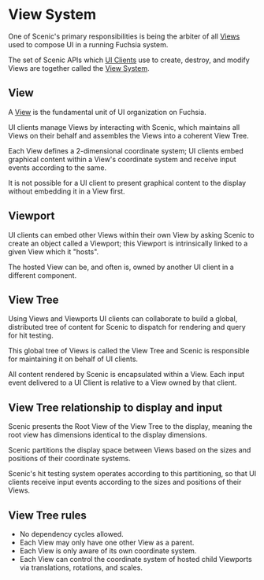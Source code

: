 # View System

One of Scenic's primary responsibilities is being the arbiter of all
[Views](/docs/glossary#view) used to compose UI in a running Fuchsia system.

The set of Scenic APIs which [UI Clients](/docs/concepts/ui/ui-client.md) use
to create, destroy, and modify Views are together called the
[View System](/docs/contribute/governance/rfcs/0147_view_system.md).

## View

A [View](/docs/glossary#view) is the fundamental unit of UI organization on Fuchsia.

UI clients manage Views by interacting with Scenic, which maintains all Views on their behalf
and assembles the Views into a coherent View Tree.

Each View defines a 2-dimensional coordinate system; UI clients embed graphical content within
a View's coordinate system and receive input events according to the same.

It is not possible for a UI client to present graphical content to the display without
embedding it in a View first.

## Viewport

UI clients can embed other Views within their own View by asking Scenic to create an object
called a Viewport; this Viewport is intrinsically linked to a given View which it "hosts".

The hosted View can be, and often is, owned by another UI client in a different component.

## View Tree

Using Views and Viewports UI clients can collaborate to build a global, distributed tree of
content for Scenic to dispatch for rendering and query for hit testing.

This global tree of Views is called the View Tree and Scenic is responsible for maintaining it
on behalf of UI clients.

All content rendered by Scenic is encapsulated within a View.  Each input event delivered to a
UI Client is relative to a View owned by that client.

## View Tree relationship to display and input

Scenic presents the Root View of the View Tree to the display, meaning the root view has
dimensions identical to the display dimensions.

Scenic partitions the display space between Views based on the sizes and positions of their
coordinate systems.

Scenic's hit testing system operates according to this partitioning, so that UI clients
receive input events according to the sizes and positions of their Views.

## View Tree rules

* No dependency cycles allowed.
* Each View may only have one other View as a parent.
* Each View is only aware of its own coordinate system.
* Each View can control the coordinate system of hosted child Viewports via translations,
rotations, and scales.
